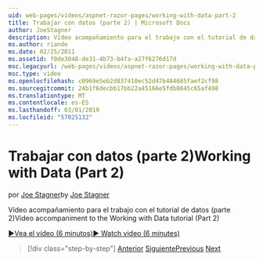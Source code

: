 ```yaml
---
uid: web-pages/videos/aspnet-razor-pages/working-with-data-part-2
title: Trabajar con datos (parte 2) | Microsoft Docs
author: JoeStagner
description: Vídeo acompañamiento para el trabajo con el tutorial de datos (parte 2)
ms.author: riande
ms.date: 02/25/2011
ms.assetid: f0de3048-de31-4b73-b4fa-a27f6276d17d
msc.legacyurl: /web-pages/videos/aspnet-razor-pages/working-with-data-part-2
msc.type: video
ms.openlocfilehash: c0969e5eb2d837410ec52d47b484685faef2cf98
ms.sourcegitcommit: 24b1f6decbb17bb22a45166e5fdb0845c65af498
ms.translationtype: MT
ms.contentlocale: es-ES
ms.lasthandoff: 03/01/2019
ms.locfileid: "57025132"
---
```

<a name="working-with-data-part-2"></a><span data-ttu-id="c2dad-103">Trabajar con datos (parte 2)</span><span class="sxs-lookup"><span data-stu-id="c2dad-103">Working with Data (Part 2)</span></span>
====================
<span data-ttu-id="c2dad-104">por [Joe Stagner](https://github.com/JoeStagner)</span><span class="sxs-lookup"><span data-stu-id="c2dad-104">by [Joe Stagner](https://github.com/JoeStagner)</span></span>

<span data-ttu-id="c2dad-105">Vídeo acompañamiento para el trabajo con el tutorial de datos (parte 2)</span><span class="sxs-lookup"><span data-stu-id="c2dad-105">Video accompaniment to the Working with Data tutorial (Part 2)</span></span>

[<span data-ttu-id="c2dad-106">&#9654;Vea el vídeo (6 minutos)</span><span class="sxs-lookup"><span data-stu-id="c2dad-106">&#9654; Watch video (6 minutes)</span></span>](https://channel9.msdn.com/Blogs/ASP-NET-Site-Videos/working-with-data-part-2)

> [!div class="step-by-step"]
> <span data-ttu-id="c2dad-107">[Anterior](working-with-data-part-1.md)
> [Siguiente](displaying-data-in-a-grid.md)</span><span class="sxs-lookup"><span data-stu-id="c2dad-107">[Previous](working-with-data-part-1.md)
[Next](displaying-data-in-a-grid.md)</span></span>
